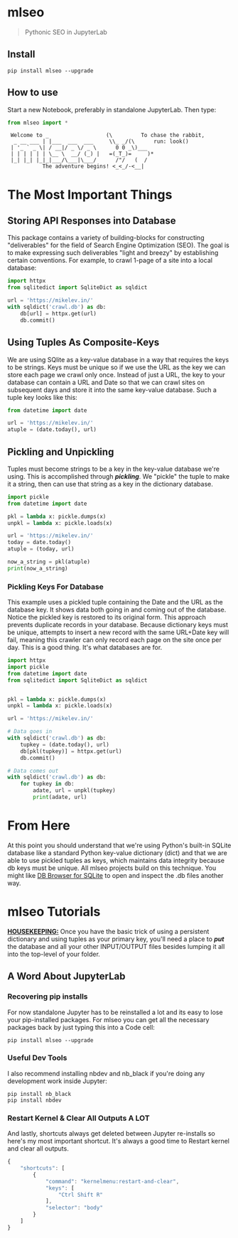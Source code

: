 # mlseo

> Pythonic SEO in JupyterLab

## Install

`pip install mlseo --upgrade`

## How to use

Start a new Notebook, preferably in standalone JupyterLab. Then type:

```python
from mlseo import *
```


     Welcome to _                  (\         To chase the rabbit,
      _ __ ___ | |___  ___  ___     \\_ _/(\      run: look()
     | '_ ` _ \| / __|/ _ \/ _ \      0 0 _\)___
     | | | | | | \__ \  __/ (_) |   =(_T_)=     )*
     |_| |_| |_|_|___/\___|\___/      /"/   (  /
               The adventure begins! <_<_/-<__|

# The Most Important Things

## Storing API Responses into Database

This package contains a variety of building-blocks for constructing "deliverables" for the field of Search Engine Optimization (SEO). The goal is to make expressing such deliverables "light and breezy" by establishing certain conventions. For example, to crawl 1-page of a site into a local database:

```python
import httpx
from sqlitedict import SqliteDict as sqldict

url = 'https://mikelev.in/'
with sqldict('crawl.db') as db:
    db[url] = httpx.get(url)
    db.commit()
```

## Using Tuples As Composite-Keys

We are using SQlite as a key-value database in a way that requires the keys to be strings. Keys must be unique so if we use the URL as the key we can store each page we crawl only once. Instead of just a URL, the key to your database can contain a URL and Date so that we can crawl sites on subsequent days and store it into the same key-value database. Such a tuple key looks like this:

```python
from datetime import date

url = 'https://mikelev.in/'
atuple = (date.today(), url)
```

## Pickling and Unpickling

Tuples must become strings to be a key in the key-value database we're using. This is accomplished through ***pickling***. We "pickle" the tuple to make it a string, then can use that string as a key in the dictionary database.

```python
import pickle
from datetime import date

pkl = lambda x: pickle.dumps(x)
unpkl = lambda x: pickle.loads(x)

url = 'https://mikelev.in/'
today = date.today()
atuple = (today, url)

now_a_string = pkl(atuple)
print(now_a_string)
```

### Pickling Keys For Database

This example uses a pickled tuple containing the Date and the URL as the database key. It shows data both going in and coming out of the database. Notice the pickled key is restored to its original form. This approach prevents duplicate records in your database. Because dictionary keys must be unique, attempts to insert a new record with the same URL+Date key will fail, meaning this crawler can only record each page on the site once per day. This is a good thing. It's what databases are for.

```python
import httpx
import pickle
from datetime import date
from sqlitedict import SqliteDict as sqldict


pkl = lambda x: pickle.dumps(x)
unpkl = lambda x: pickle.loads(x)

url = 'https://mikelev.in/'

# Data goes in
with sqldict('crawl.db') as db:
    tupkey = (date.today(), url)
    db[pkl(tupkey)] = httpx.get(url)
    db.commit()

# Data comes out
with sqldict('crawl.db') as db:
    for tupkey in db:
        adate, url = unpkl(tupkey)
        print(adate, url)
```

# From Here

At this point you should understand that we're using Python's built-in SQLite database like a standard Python key-value dictionary (dict) and that we are able to use pickled tuples as keys, which maintains data integrity because db keys must be unique. All mlseo projects build on this technique. You might like [DB Browser for SQLite](https://sqlitebrowser.org/)  to open and inspect the .db files another way. 

# mlseo Tutorials

[**HOUSEKEEPING:**](./housekeeping.ipynb) Once you have the basic trick of using a persistent dictionary and using tuples as your primary key, you'll need a place to ***put*** the database and all your other INPUT/OUTPUT files besides lumping it all into the top-level of your folder.

## A Word About JupyterLab

### Recovering pip installs

For now standalone Jupyter has to be reinstalled a lot and its easy to lose your pip-installed packages. For mlseo you can get all the necessary packages back by just typing this into a Code cell:

    pip install mlseo --upgrade

### Useful Dev Tools

I also recommend installing nbdev and nb_black if you're doing any development work inside Jupyter:

    pip install nb_black
    pip install nbdev

### Restart Kernel & Clear All Outputs A LOT

And lastly, shortcuts always get deleted between Jupyter re-installs so here's my most important shortcut. It's always a good time to Restart kernel and clear all outputs.
```javascript
{
    "shortcuts": [
        {
            "command": "kernelmenu:restart-and-clear",
            "keys": [
                "Ctrl Shift R"
            ],
            "selector": "body"
        }
    ]
}
```
